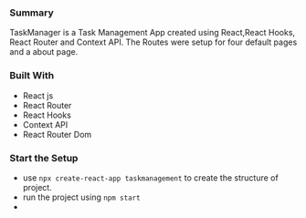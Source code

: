 

### Summary

TaskManager is a Task Management App created using React,React Hooks, React Router and Context API. The Routes were setup for four default pages and a about page.

### Built With

- React js
- React Router
- React Hooks
- Context API
- React Router Dom

### Start the Setup

 - use `npx create-react-app taskmanagement` to create the structure of project.
 - run the project using `npm start`
 - 


